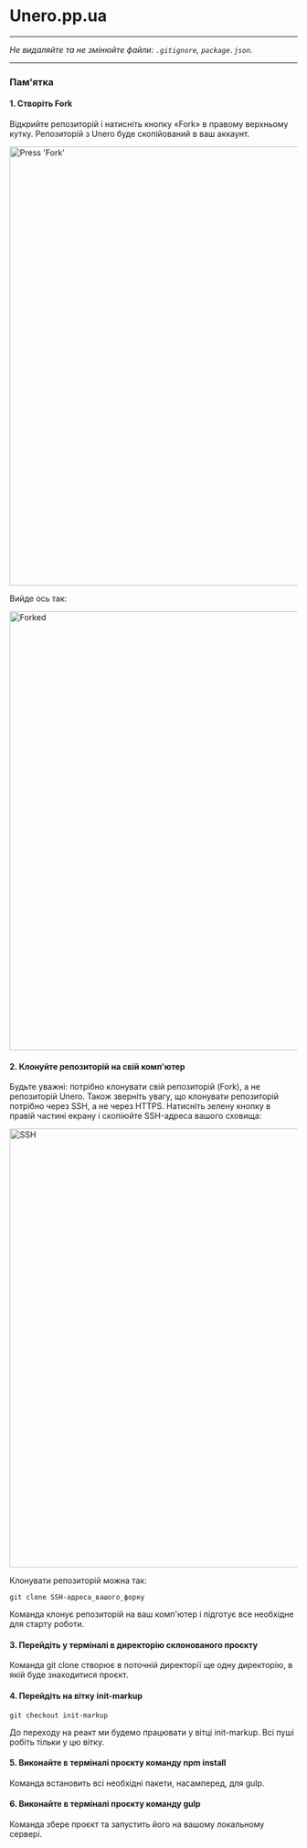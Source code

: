 # Unero.pp.ua
---

_Не видаляйте та не змінюйте файли:_
_`.gitignore`, `package.json`._

---

### Пам'ятка

#### 1. Створіть Fork

Відкрийте репозиторій і натисніть кнопку «Fork» в правому верхньому кутку. Репозиторій з Unero буде скопійований в ваш аккаунт.

<img width="769" alt="Press 'Fork'" src="https://user-images.githubusercontent.com/51367582/94698077-9dcac000-0341-11eb-9bc7-36cb87cd03e6.jpg">

Вийде ось так:

<img width="769" alt="Forked" src="https://user-images.githubusercontent.com/51367582/94697622-14b38900-0341-11eb-8de9-4a629126b734.jpg">

#### 2. Клонуйте репозиторій на свій комп'ютер

Будьте уважні: потрібно клонувати свій репозиторій (Fork), а не репозиторій Unero. Також зверніть увагу, що клонувати репозиторій потрібно через SSH, а не через HTTPS. Натисніть зелену кнопку в правій частині екрану і скопіюйте SSH-адреса вашого сховища:

<img width="769" alt="SSH" src="https://user-images.githubusercontent.com/51367582/94698560-1c276200-0342-11eb-8466-8bdeec5f54fa.jpg">

Клонувати репозиторій можна так:

```
git clone SSH-адреса_вашого_форку
```

Команда клонує репозиторій на ваш комп'ютер і підготує все необхідне для старту роботи.

#### 3. Перейдіть у терміналі в директорію склонованого проєкту
Команда git clone створює в поточній директорії ще одну директорію, в якій буде знаходитися проєкт.

#### 4. Перейдіть на вітку init-markup
```
git checkout init-markup
```
До переходу на реакт ми будемо працювати у вітці init-markup. Всі пуші робіть тільки у цю вітку.


#### 5. Виконайте в терміналі проєкту команду npm install
Команда встановить всі необхідні пакети, насамперед, для gulp.

#### 6. Виконайте в терміналі проєкту команду gulp
Команда збере проєкт та запустить його на вашому локальному сервері.
